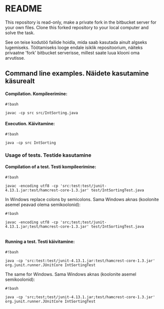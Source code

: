 # README #

This repository is read-only, make a private fork in the bitbucket server
for your own files. Clone this forked repository to your local computer and solve
the task.

See on teise kodutöö failide hoidla, mida saab kasutada ainult algseks lugemiseks.
Töötamiseks looge endale isiklik repositoorium, näiteks privaatne 'fork' bitbucket serverisse, millest saate luua klooni oma arvutisse.

## Command line examples. Näidete kasutamine käsurealt ##
#### Compilation. Kompileerimine: ####

```
#!bash

javac -cp src src/IntSorting.java
```

#### Execution. Käivitamine: ####

```
#!bash

java -cp src IntSorting
```


### Usage of tests. Testide kasutamine ###
#### Compilation of a test. Testi kompileerimine: ####

```
#!bash

javac -encoding utf8 -cp 'src:test:test/junit-4.13.1.jar:test/hamcrest-core-1.3.jar' test/IntSortingTest.java

```
In Windows replace colons by semicolons. Sama Windows aknas (koolonite asemel peavad olema semikoolonid):

```
#!bash

javac -encoding utf8 -cp 'src;test;test/junit-4.13.1.jar;test/hamcrest-core-1.3.jar' test/IntSortingTest.java


```

#### Running a test. Testi käivitamine: ####

```
#!bash

java -cp 'src:test:test/junit-4.13.1.jar:test/hamcrest-core-1.3.jar' org.junit.runner.JUnitCore IntSortingTest
```

The same for Windows. Sama Windows aknas (koolonite asemel semikoolonid):

```
#!bash

java -cp 'src;test;test/junit-4.13.1.jar;test/hamcrest-core-1.3.jar' org.junit.runner.JUnitCore IntSortingTest
```
